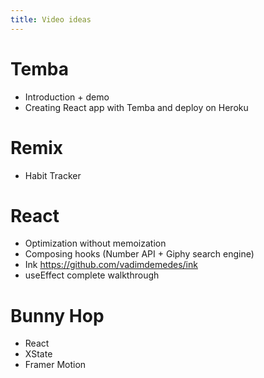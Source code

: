 ```yaml
---
title: Video ideas
---
```


# Temba

* Introduction + demo
* Creating React app with Temba and deploy on Heroku

# Remix

* Habit Tracker

# React

* Optimization without memoization
* Composing hooks (Number API + Giphy search engine)
* Ink https://github.com/vadimdemedes/ink
* useEffect complete walkthrough

# Bunny Hop

* React
* XState
* Framer Motion
